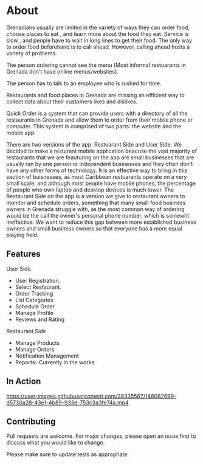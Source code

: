# About

Grenadians usually are limited in the variety of ways they can order food, choose places to eat , and learn more about the food they eat. Service is slow , and people have to wait in long lines to get their food. The only way to order food beforehand is to call ahead. However, calling ahead hosts a variety of problems. 

The person ordering cannot see the menu (Most informal restuarants in Grenada don't have online menus/websites).

The person has to talk to an employee who is rushed for time.

Restaurants and food places in Grenada are missing an efficient way to collect data about their customers likes and dislikes.

Quick Order is a system that can provide users with a directory of all the restaurants in Grenada and allow them to order from their mobile phone or computer. This system is comprised of two parts: the website and the mobile app.

There are two versions of the app: Restuarant Side and User Side.
We decided to make a resturant mobile application beacuse the vast majority of restaurants that we are feauturing on the app are small businesses that are usually ran by one person or independent businesses and they often don't have any other forms of technology. It is an effective way to bring in this section of buisnesses, as most Caribbean restuarants operate on a very small scale, and although most people have mobile phones, the percentage of people who own laptop and desktop devices is much lower. The Restaurant Side on the app is a version we give to restaurant owners to monitor and schedule orders, something that many small food business owners in Grenada struggle with, as the most common way of ordering would be the call the owner's personal phone number, which is somewht ineffective. We want to reduce this gap between more established business owners and small business owners so that everyone has a more equal playing field.

## Features
User Side
- User Registration.
- Select Restaurant.
- Order Tracking
- List Categories
- Schedule Order
- Manage Profile
- Reviews and Rating

Restaurant Side

- Manage Products
- Manage Orders
- Notification Management
- Reports- Currently in the works.

## In Action



https://user-images.githubusercontent.com/38335567/148082699-d5730a28-43e1-4b89-933d-753c3a3fe74a.mp4



## Contributing
Pull requests are welcome. For major changes, please open an issue first to discuss what you would like to change.

Please make sure to update tests as appropriate.
